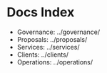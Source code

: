 # Docs Index

- Governance: ../governance/
- Proposals: ../proposals/
- Services: ../services/
- Clients: ../clients/
- Operations: ../operations/
